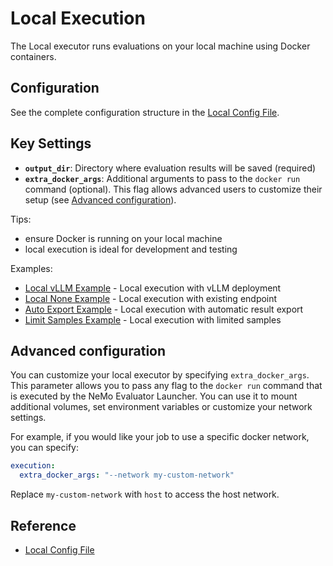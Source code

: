 # Local Execution

The Local executor runs evaluations on your local machine using Docker containers.

## Configuration

See the complete configuration structure in the [Local Config File](../../../../packages/nemo-evaluator-launcher/src/nemo_evaluator_launcher/configs/execution/local.yaml).

## Key Settings

- **`output_dir`**: Directory where evaluation results will be saved (required)
- **`extra_docker_args`**: Additional arguments to pass to the `docker run` command (optional). This flag allows advanced users to customize their setup (see [Advanced configuration](#advanced-configuration)).

Tips:
- ensure Docker is running on your local machine
- local execution is ideal for development and testing

Examples:
- [Local vLLM Example](https://github.com/NVIDIA-NeMo/Evaluator/tree/main/packages/nemo-evaluator-launcher/examples/local_llama_3_1_8b_instruct.yaml) - Local execution with vLLM deployment
- [Local None Example](https://github.com/NVIDIA-NeMo/Evaluator/tree/main/packages/nemo-evaluator-launcher/examples/local_llama_3_1_8b_instruct.yaml) - Local execution with existing endpoint
- [Auto Export Example](https://github.com/NVIDIA-NeMo/Evaluator/tree/main/packages/nemo-evaluator-launcher/examples/local_auto_export_llama_3_1_8b_instruct.yaml) - Local execution with automatic result export
- [Limit Samples Example](https://github.com/NVIDIA-NeMo/Evaluator/tree/main/packages/nemo-evaluator-launcher/examples/local_limit_samples.yaml) - Local execution with limited samples

## Advanced configuration

You can customize your local executor by specifying `extra_docker_args`.
This parameter allows you to pass any flag to the `docker run` command that is executed by the NeMo Evaluator Launcher.
You can use it to mount additional volumes, set environment variables or customize your network settings.

For example, if you would like your job to use a specific docker network, you can specify:

```yaml
execution:
  extra_docker_args: "--network my-custom-network"
```

Replace `my-custom-network` with `host` to access the host network.

## Reference

- [Local Config File](../../../../packages/nemo-evaluator-launcher/src/nemo_evaluator_launcher/configs/execution/local.yaml)
